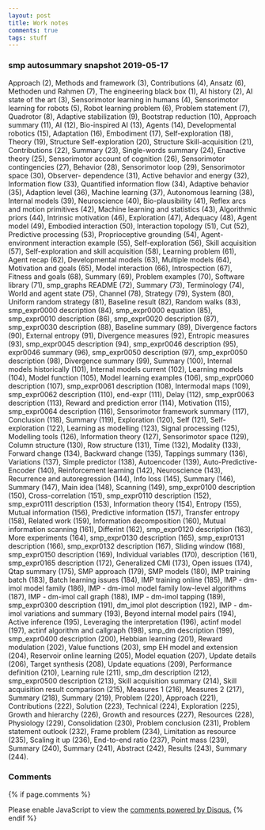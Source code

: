 ```yaml
---
layout: post
title: Work notes
comments: true
tags: stuff
---
```


### smp autosummary snapshot 2019-05-17

Approach (2), Methods and framework (3), Contributions (4), Ansatz
(6), Methoden und Rahmen (7), The engineering black box (1), AI
history (2), AI state of the art (3), Sensorimotor learning in humans
(4), Sensorimotor learning for robots (5), Robot learning problem (6),
Problem statement (7), Quadrotor (8), Adaptive stabilization (9),
Bootstrap reduction (10), Approach summary (11), AI (12), Bio-inspired
AI (13), Agents (14), Developmental robotics (15), Adaptation (16),
Embodiment (17), Self-exploration (18), Theory (19), Structure
Self-exploration (20), Structure Skill-acquisition (21), Contributions
(22), Summary (23), Single-words summary (24), Enactive theory (25),
Sensorimotor account of cognition (26), Sensorimotor contingencies
(27), Behavior (28), Sensorimotor loop (29), Sensorimotor space (30),
Observer- dependence (31), Active behavior and energy (32),
Information flow (33), Quantified information flow (34), Adaptive
behavior (35), Adaption level (36), Machine learning (37), Autonomous
learning (38), Internal models (39), Neuroscience (40),
Bio-plausibility (41), Reflex arcs and motion primitives (42), Machine
learning and statistics (43), Algorithmic priors (44), Intrinsic
motivation (46), Exploration (47), Adequacy (48), Agent model (49),
Embodied interaction (50), Interaction topology (51), Cut (52),
Predictive processing (53), Proprioceptive grounding (54), Agent-
environment interaction example (55), Self-exploration (56), Skill
acquisition (57), Self-exploration and skill acquisition (58),
Learning problem (61), Agent recap (62), Developmental models (63),
Multiple models (64), Motivation and goals (65), Model interaction
(66), Introspection (67), Fitness and goals (68), Summary (69),
Problem examples (70), Software library (71), smp_graphs README (72),
Summary (73), Terminology (74), World and agent state (75), Channel
(78), Strategy (79), System (80), Uniform random strategy (81),
Baseline result (82), Random walks (83), smp_expr0000 description
(84), smp_expr0000 equation (85), smp_expr0010 description (86),
smp_expr0020 description (87), smp_expr0030 description (88), Baseline
summary (89), Divergence factors (90), External entropy (91),
Divergence measures (92), Entropic measures (93), smp_expr0045
description (94), smp_expr0046 description (95), expr0046 summary
(96), smp_expr0050 description (97), smp_expr0050 description (98),
Divergence summary (99), Summary (100), Internal models historically
(101), Internal models current (102), Learning models (104), Model
function (105), Model learning examples (106), smp_expr0060
description (107), smp_expr0061 description (108), Intermodal maps
(109), smp_expr0062 description (110), end-expr (111), Delay (112),
smp_expr0063 description (113), Reward and prediction error (114),
Motivation (115), smp_expr0064 description (116), Sensorimotor
framework summary (117), Conclusion (118), Summary (119), Exploration
(120), Self (121), Self-exploration (122), Learning as modelling
(123), Signal processing (125), Modelling tools (126), Information
theory (127), Sensorimotor space (129), Column structure (130), Row
structure (131), Time (132), Modality (133), Forward change (134),
Backward change (135), Tappings summary (136), Variations (137),
Simple predictor (138), Autoencoder (139), Auto-Predictive- Encoder
(140), Reinforcement learning (142), Neuroscience (143), Recurrence
and autoregression (144), Info loss (145), Summary (146), Summary
(147), Main idea (148), Scanning (149), smp_expr0100 description
(150), Cross-correlation (151), smp_expr0110 description (152),
smp_expr0111 description (153), Information theory (154), Entropy
(155), Mutual information (156), Predictive information (157),
Transfer entropy (158), Related work (159), Information decomposition
(160), Mutual information scanning (161), Differint (162),
smp_expr0120 description (163), More experiments (164), smp_expr0130
description (165), smp_expr0131 description (166), smp_expr0132
description (167), Sliding window (168), smp_expr0150 description
(169), Individual variables (170), description (161), smp_expr0165
description (172), Generalized CMI (173), Open issues (174), Qtap
summary (175), SMP approach (179), SMP models (180), IMP training
batch (183), Batch learning issues (184), IMP training online (185),
IMP - dm-imol model family (186), IMP - dm-imol model family low-level
algorithms (187), IMP - dm-imol call graph (188), IMP - dm-imol
tapping (189), smp_expr0300 description (191), dm_imol plot
description (192), IMP - dm-imol variations and summary (193), Beyond
internal model pairs (194), Active inference (195), Leveraging the
interpretation (196), actinf model (197), actinf algorithm and
callgraph (198), smp_dm description (199), smp_expr0400 description
(200), Hebbian learning (201), Reward modulation (202), Value
functions (203), smp EH model and extension (204), Reservoir online
learning (205), Model equation (207), Update details (206), Target
synthesis (208), Update equations (209), Performance definition (210),
Learning rule (211), smp_dm description (212), smp_expr0500
description (213), Skill acquisition summary (214), Skill acquisition
result comparison (215), Measures 1 (216), Measures 2 (217), Summary
(218), Summary (219), Problem (220), Approach (221), Contributions
(222), Solution (223), Technical (224), Exploration (225), Growth and
hierarchy (226), Growth and resources (227), Resources (228),
Physiology (229), Consolidation (230), Problem conclusion (231),
Problem statement outlook (232), Frame problem (234), Limitation as
resource (235), Scaling it up (236), End-to-end ratio (237), Point
mass (239), Summary (240), Summary (241), Abstract (242), Results
(243), Summary (244).

### Comments

{% if page.comments %}
<div id="disqus_thread"></div>
<script>

/**
*  RECOMMENDED CONFIGURATION VARIABLES: EDIT AND UNCOMMENT THE SECTION BELOW TO INSERT DYNAMIC VALUES FROM YOUR PLATFORM OR CMS.
*  LEARN WHY DEFINING THESE VARIABLES IS IMPORTANT: https://disqus.com/admin/universalcode/#configuration-variables*/
/*
var disqus_config = function () {
this.page.url = PAGE_URL;  // Replace PAGE_URL with your page's canonical URL variable
this.page.identifier = PAGE_IDENTIFIER; // Replace PAGE_IDENTIFIER with your page's unique identifier variable
};
*/
(function() { // DON'T EDIT BELOW THIS LINE
var d = document, s = d.createElement('script');
s.src = '//x75.disqus.com/embed.js';
s.setAttribute('data-timestamp', +new Date());
(d.head || d.body).appendChild(s);
})();
</script>
<noscript>Please enable JavaScript to view the <a href="https://disqus.com/?ref_noscript">comments powered by Disqus.</a></noscript>
{% endif %}

